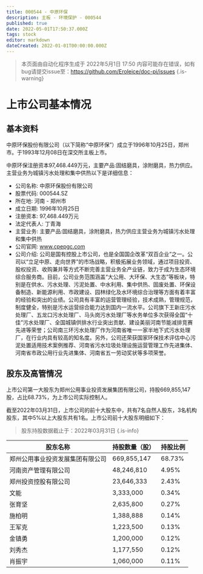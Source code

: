 ```yaml
---
title: 000544 - 中原环保
description: 主板 - 环境保护 - 000544
published: true
date: 2022-05-01T17:50:37.000Z
tags: stock
editor: markdown
dateCreated: 2022-01-01T00:00:00.000Z
---
```


> 本页面由自动化程序生成于 2022年5月1日 17:50
> 内容可能存在错误，如有bug请提交issue至：https://github.com/Eroleice/doc-pi/issues
{.is-warning}

# 上市公司基本情况

## 基本资料

中原环保股份有限公司（以下简称“中原环保”）成立于1996年10月25日，郑州市。于1993年12月08日在深交所主板上市。

中原环保注册资本97,468.449万元，主要产品:固结磨具，涂附磨具，热力供应。主营业务为城镇污水处理和集中供热以下是详细信息：

- 公司名称: 中原环保股份有限公司
- 股票代码: 000544.SZ
- 所在地: 河南 - 郑州市
- 成立日期: 1996年10月25日
- 注册资本: 97,468.449万元
- 法定代表人: 丁青海
- 主营业务: 主要产品:固结磨具，涂附磨具，热力供应主营业务为城镇污水处理和集中供热
- 公司官网: www.cpepgc.com
- 公司介绍: 公司是国有控股上市公司，也是全国国企改革“双百企业”之一。公司以“立足中原、走向世界”的市场战略，积极拓展业务领域，通过项目投资、股权投资、收购兼并等方式不断完善主营业务全产业链，致力于成为生态环境综合服务商。目前，公司业务范围涵盖“大公用、大环保、大生态”等板块，特别是在供水、污水处理、污泥处置、中水利用、集中供热、固废处置、环保设备制造、新能源利用、市政建设、园林绿化及水环境综合治理等方面有着丰富的经验和突出的业绩。公司具有丰富的运营管理经验，技术成熟，管理规范，制度健全，特别是污水运营综合能力达到国内一流水平。公司旗下王新庄污水处理厂、五龙口污水处理厂、马头岗污水处理厂等水务单位多次获得全国“十佳”污水处理厂、全国城镇供排水行业突出贡献、建设美丽河南节能减排竞赛先进等荣誉；公司南三环污水处理厂作为河南省唯一一家半地下式污水处理厂，在行业内具有较高的知名度。另外，公司还荣获国家环保技术评估中心污泥处置适用技术案例推荐、河南省污水垃圾处理设施运营管理工作先进集体、河南省市政公用行业先进集体、河南省五一劳动奖状等多项荣誉。


## 股东及高管情况

上市公司第一大股东为郑州公用事业投资发展集团有限公司，持股669,855,147股，占比68.73%，为上市公司实际控制人。

截至2022年03月31日，上市公司的前十大股东中，共有7名自然人股东，3名机构股东，其中5%以上大股东共有1名。上市公司前十大股东明细如下：

> 股东持股数据截止于：2022年03月31日
{.is-info}

| 股东名称 | 持股数量（股） | 持股比例 |
| --- | --- | --- |
| 郑州公用事业投资发展集团有限公司 | 669,855,147 | 68.73% |
| 河南资产管理有限公司 | 48,246,810 | 4.95% |
| 郑州投资控股有限公司 | 23,646,333 | 2.43% |
| 文能 | 3,333,000 | 0.34% |
| 张育坚 | 2,635,800 | 0.27% |
| 施柏明 | 1,388,888 | 0.14% |
| 王军克 | 1,223,500 | 0.13% |
| 金镇勇 | 1,200,000 | 0.12% |
| 刘秀杰 | 1,177,550 | 0.12% |
| 肖振宇 | 1,060,000 | 0.11% |





